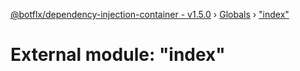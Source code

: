 [@botflx/dependency-injection-container - v1.5.0](../README.md) › [Globals](../globals.md) › ["index"](_index_.md)

# External module: "index"



